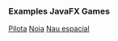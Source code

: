 ### Examples JavaFX Games

[Pilota](main/captures/ball.gif)
[Noia](main/captures/girl.gif)
[Nau espacial](main/captures/ship.gif)
